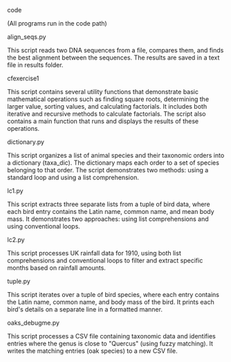 code

(All programs run in the code path)

align_seqs.py

This script reads two DNA sequences from a file, compares them, and finds the best alignment between the sequences. The results are saved in a text file in results folder.

cfexercise1

This script contains several utility functions that demonstrate basic mathematical operations such as finding square roots, determining the larger value, sorting values, and calculating factorials. It includes both iterative and recursive methods to calculate factorials. The script also contains a main function that runs and displays the results of these operations.

dictionary.py

This script organizes a list of animal species and their taxonomic orders into a dictionary (taxa_dic). The dictionary maps each order to a set of species belonging to that order. The script demonstrates two methods: using a standard loop and using a list comprehension.

lc1.py

This script extracts three separate lists from a tuple of bird data, where each bird entry contains the Latin name, common name, and mean body mass. It demonstrates two approaches: using list comprehensions and using conventional loops.

lc2.py

This script processes UK rainfall data for 1910, using both list comprehensions and conventional loops to filter and extract specific months based on rainfall amounts.

tuple.py

This script iterates over a tuple of bird species, where each entry contains the Latin name, common name, and body mass of the bird. It prints each bird's details on a separate line in a formatted manner.

oaks_debugme.py

This script processes a CSV file containing taxonomic data and identifies entries where the genus is close to "Quercus" (using fuzzy matching). It writes the matching entries (oak species) to a new CSV file.

